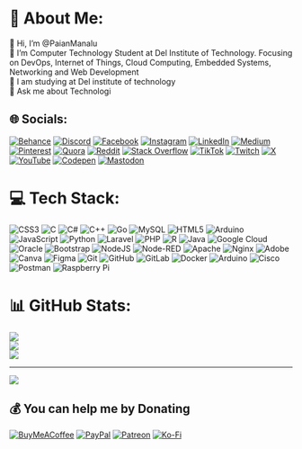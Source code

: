 # 💫 About Me:
👋 Hi, I’m @PaianManalu<br>👀 I’m Computer Technology Student at Del Institute of Technology. Focusing on DevOps, Internet of Things, Cloud Computing, Embedded Systems, Networking and Web Development <br>🌱 I am studying at Del institute of technology<br>💬 Ask me about Technologi<br>


## 🌐 Socials:
[![Behance](https://img.shields.io/badge/Behance-1769ff?logo=behance&logoColor=white)](https://behance.net/-) [![Discord](https://img.shields.io/badge/Discord-%237289DA.svg?logo=discord&logoColor=white)](https://discord.gg/-) [![Facebook](https://img.shields.io/badge/Facebook-%231877F2.svg?logo=Facebook&logoColor=white)](https://facebook.com/-) [![Instagram](https://img.shields.io/badge/Instagram-%23E4405F.svg?logo=Instagram&logoColor=white)](https://instagram.com/@paian.manalu.3) [![LinkedIn](https://img.shields.io/badge/LinkedIn-%230077B5.svg?logo=linkedin&logoColor=white)](https://linkedin.com/in/www.linkedin.com/in/paian-manalu-0b1b9227b) [![Medium](https://img.shields.io/badge/Medium-12100E?logo=medium&logoColor=white)](https://medium.com/@-) [![Pinterest](https://img.shields.io/badge/Pinterest-%23E60023.svg?logo=Pinterest&logoColor=white)](https://pinterest.com/-) [![Quora](https://img.shields.io/badge/Quora-%23B92B27.svg?logo=Quora&logoColor=white)](https://quora.com/profile/-) [![Reddit](https://img.shields.io/badge/Reddit-%23FF4500.svg?logo=Reddit&logoColor=white)](https://reddit.com/user/-) [![Stack Overflow](https://img.shields.io/badge/-Stackoverflow-FE7A16?logo=stack-overflow&logoColor=white)](https://stackoverflow.com/users/-) [![TikTok](https://img.shields.io/badge/TikTok-%23000000.svg?logo=TikTok&logoColor=white)](https://tiktok.com/@-) [![Twitch](https://img.shields.io/badge/Twitch-%239146FF.svg?logo=Twitch&logoColor=white)](https://twitch.tv/-) [![X](https://img.shields.io/badge/X-black.svg?logo=X&logoColor=white)](https://x.com/-) [![YouTube](https://img.shields.io/badge/YouTube-%23FF0000.svg?logo=YouTube&logoColor=white)](https://youtube.com/@-) [![Codepen](https://img.shields.io/badge/Codepen-000000?style=for-the-badge&logo=codepen&logoColor=white)](https://codepen.io/-) [![Mastodon](https://img.shields.io/badge/-MASTODON-%232B90D9?style=for-the-badge&logo=mastodon&logoColor=white)](https://mastodon.social/@-) 

# 💻 Tech Stack:
![CSS3](https://img.shields.io/badge/css3-%231572B6.svg?style=for-the-badge&logo=css3&logoColor=white) ![C](https://img.shields.io/badge/c-%2300599C.svg?style=for-the-badge&logo=c&logoColor=white) ![C#](https://img.shields.io/badge/c%23-%23239120.svg?style=for-the-badge&logo=csharp&logoColor=white) ![C++](https://img.shields.io/badge/c++-%2300599C.svg?style=for-the-badge&logo=c%2B%2B&logoColor=white) ![Go](https://img.shields.io/badge/go-%2300ADD8.svg?style=for-the-badge&logo=go&logoColor=white) ![MySQL](https://img.shields.io/badge/mysql-4479A1.svg?style=for-the-badge&logo=mysql&logoColor=white) ![HTML5](https://img.shields.io/badge/html5-%23E34F26.svg?style=for-the-badge&logo=html5&logoColor=white) ![Arduino](https://img.shields.io/badge/-Arduino-00979D?style=for-the-badge&logo=Arduino&logoColor=white) ![JavaScript](https://img.shields.io/badge/javascript-%23323330.svg?style=for-the-badge&logo=javascript&logoColor=%23F7DF1E) ![Python](https://img.shields.io/badge/python-3670A0?style=for-the-badge&logo=python&logoColor=ffdd54) ![Laravel](https://img.shields.io/badge/laravel-%23FF2D20.svg?style=for-the-badge&logo=laravel&logoColor=white) ![PHP](https://img.shields.io/badge/php-%23777BB4.svg?style=for-the-badge&logo=php&logoColor=white) ![R](https://img.shields.io/badge/r-%23276DC3.svg?style=for-the-badge&logo=r&logoColor=white) ![Java](https://img.shields.io/badge/java-%23ED8B00.svg?style=for-the-badge&logo=openjdk&logoColor=white) ![Google Cloud](https://img.shields.io/badge/GoogleCloud-%234285F4.svg?style=for-the-badge&logo=google-cloud&logoColor=white) ![Oracle](https://img.shields.io/badge/Oracle-F80000?style=for-the-badge&logo=oracle&logoColor=white) ![Bootstrap](https://img.shields.io/badge/bootstrap-%238511FA.svg?style=for-the-badge&logo=bootstrap&logoColor=white) ![NodeJS](https://img.shields.io/badge/node.js-6DA55F?style=for-the-badge&logo=node.js&logoColor=white) ![Node-RED](https://img.shields.io/badge/Node--RED-%238F0000.svg?style=for-the-badge&logo=node-red&logoColor=white) ![Apache](https://img.shields.io/badge/apache-%23D42029.svg?style=for-the-badge&logo=apache&logoColor=white) ![Nginx](https://img.shields.io/badge/nginx-%23009639.svg?style=for-the-badge&logo=nginx&logoColor=white) ![Adobe](https://img.shields.io/badge/adobe-%23FF0000.svg?style=for-the-badge&logo=adobe&logoColor=white) ![Canva](https://img.shields.io/badge/Canva-%2300C4CC.svg?style=for-the-badge&logo=Canva&logoColor=white) ![Figma](https://img.shields.io/badge/figma-%23F24E1E.svg?style=for-the-badge&logo=figma&logoColor=white) ![Git](https://img.shields.io/badge/git-%23F05033.svg?style=for-the-badge&logo=git&logoColor=white) ![GitHub](https://img.shields.io/badge/github-%23121011.svg?style=for-the-badge&logo=github&logoColor=white) ![GitLab](https://img.shields.io/badge/gitlab-%23181717.svg?style=for-the-badge&logo=gitlab&logoColor=white) ![Docker](https://img.shields.io/badge/docker-%230db7ed.svg?style=for-the-badge&logo=docker&logoColor=white) ![Arduino](https://img.shields.io/badge/-Arduino-00979D?style=for-the-badge&logo=Arduino&logoColor=white) ![Cisco](https://img.shields.io/badge/cisco-%23049fd9.svg?style=for-the-badge&logo=cisco&logoColor=black) ![Postman](https://img.shields.io/badge/Postman-FF6C37?style=for-the-badge&logo=postman&logoColor=white) ![Raspberry Pi](https://img.shields.io/badge/-Raspberry_Pi-C51A4A?style=for-the-badge&logo=Raspberry-Pi)
# 📊 GitHub Stats:
![](https://github-readme-stats.vercel.app/api?username=PaianManalu&theme=dark&hide_border=false&include_all_commits=false&count_private=false)<br/>
![](https://github-readme-streak-stats.herokuapp.com/?user=PaianManalu&theme=dark&hide_border=false)<br/>
![](https://github-readme-stats.vercel.app/api/top-langs/?username=PaianManalu&theme=dark&hide_border=false&include_all_commits=false&count_private=false&layout=compact)

---
[![](https://visitcount.itsvg.in/api?id=PaianManalu&icon=0&color=0)](https://visitcount.itsvg.in)

  ## 💰 You can help me by Donating
  [![BuyMeACoffee](https://img.shields.io/badge/Buy%20Me%20a%20Coffee-ffdd00?style=for-the-badge&logo=buy-me-a-coffee&logoColor=black)](https://buymeacoffee.com/-) [![PayPal](https://img.shields.io/badge/PayPal-00457C?style=for-the-badge&logo=paypal&logoColor=white)](https://paypal.me/-) [![Patreon](https://img.shields.io/badge/Patreon-F96854?style=for-the-badge&logo=patreon&logoColor=white)](https://patreon.com/-) [![Ko-Fi](https://img.shields.io/badge/Ko--fi-F16061?style=for-the-badge&logo=ko-fi&logoColor=white)](https://ko-fi.com/-) 

  
<!-- Proudly created with GPRM ( https://gprm.itsvg.in ) -->
